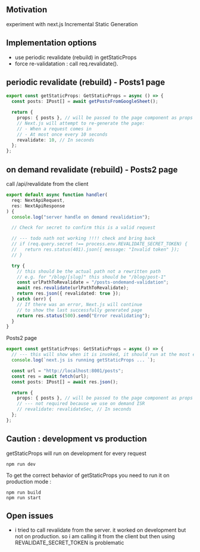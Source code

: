 <h2>Motivation</h2>
experiment with next.js Incremental Static Generation

<h2>Implementation options</h2>
<ul>
<li>use periodic revalidate (rebuild) in getStaticProps</li>
<li>force re-validatation : call req.revalidate(). </li>
</ul>

<h2>periodic revalidate (rebuild) - Posts1 page</h2>

```ts
export const getStaticProps: GetStaticProps = async () => {
  const posts: IPost[] = await getPostsFromGoogleSheet();

  return {
    props: { posts }, // will be passed to the page component as props
    // Next.js will attempt to re-generate the page:
    // - When a request comes in
    // - At most once every 10 seconds
    revalidate: 10, // In seconds
  };
};
```

<h2>on demand revalidate (rebuild) - Posts2 page</h2>
call /api/revalidate from the client

```ts
export default async function handler(
  req: NextApiRequest,
  res: NextApiResponse
) {
  console.log("server handle on demand revalidation");

  // Check for secret to confirm this is a valid request

  // --- todo nath not working !!!! check and bring back
  // if (req.query.secret !== process.env.REVALIDATE_SECRET_TOKEN) {
  //   return res.status(401).json({ message: "Invalid token" });
  // }

  try {
    // this should be the actual path not a rewritten path
    // e.g. for "/blog/[slug]" this should be "/blog/post-1"
    const urlPathToRevalidate = "/posts-ondemand-validation";
    await res.revalidate(urlPathToRevalidate);
    return res.json({ revalidated: true });
  } catch (err) {
    // If there was an error, Next.js will continue
    // to show the last successfully generated page
    return res.status(500).send("Error revalidating");
  }
}
```

Posts2 page

```ts
export const getStaticProps: GetStaticProps = async () => {
  // --- this will show when it is invoked, it should run at the most every 10sec
  console.log(`next.js is running getStaticProps ... `);

  const url = "http://localhost:8001/posts";
  const res = await fetch(url);
  const posts: IPost[] = await res.json();

  return {
    props: { posts }, // will be passed to the page component as props
    // --- not required because we use on demand ISR
    // revalidate: revalidateSec, // In seconds
  };
};
```

<h2>Caution : development vs production</h2>
getStaticProps will run on development for every request

```
npm run dev
```

To get the correct behavior of getStaticProps you need to run it on production mode :

```
npm run build
npm run start
```


<h2>Open issues</h2>
<ul>
<li>i tried to call revalidate from the server. it worked on development but not on production. so i am calling it from the client but then using REVALIDATE_SECRET_TOKEN is problematic</li>
</ul>
